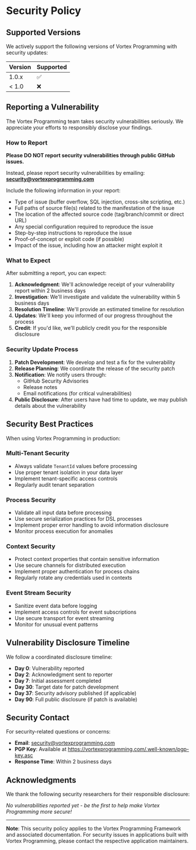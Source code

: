 # Security Policy

## Supported Versions

We actively support the following versions of Vortex Programming with security updates:

| Version | Supported          |
| ------- | ------------------ |
| 1.0.x   | :white_check_mark: |
| < 1.0   | :x:                |

## Reporting a Vulnerability

The Vortex Programming team takes security vulnerabilities seriously. We appreciate your efforts to responsibly disclose your findings.

### How to Report

**Please DO NOT report security vulnerabilities through public GitHub issues.**

Instead, please report security vulnerabilities by emailing: **security@vortexprogramming.com**

Include the following information in your report:
- Type of issue (buffer overflow, SQL injection, cross-site scripting, etc.)
- Full paths of source file(s) related to the manifestation of the issue
- The location of the affected source code (tag/branch/commit or direct URL)
- Any special configuration required to reproduce the issue
- Step-by-step instructions to reproduce the issue
- Proof-of-concept or exploit code (if possible)
- Impact of the issue, including how an attacker might exploit it

### What to Expect

After submitting a report, you can expect:

1. **Acknowledgment**: We'll acknowledge receipt of your vulnerability report within 2 business days
2. **Investigation**: We'll investigate and validate the vulnerability within 5 business days
3. **Resolution Timeline**: We'll provide an estimated timeline for resolution
4. **Updates**: We'll keep you informed of our progress throughout the process
5. **Credit**: If you'd like, we'll publicly credit you for the responsible disclosure

### Security Update Process

1. **Patch Development**: We develop and test a fix for the vulnerability
2. **Release Planning**: We coordinate the release of the security patch
3. **Notification**: We notify users through:
   - GitHub Security Advisories
   - Release notes
   - Email notifications (for critical vulnerabilities)
4. **Public Disclosure**: After users have had time to update, we may publish details about the vulnerability

## Security Best Practices

When using Vortex Programming in production:

### Multi-Tenant Security
- Always validate `TenantId` values before processing
- Use proper tenant isolation in your data layer
- Implement tenant-specific access controls
- Regularly audit tenant separation

### Process Security
- Validate all input data before processing
- Use secure serialization practices for DSL processes
- Implement proper error handling to avoid information disclosure
- Monitor process execution for anomalies

### Context Security
- Protect context properties that contain sensitive information
- Use secure channels for distributed execution
- Implement proper authentication for process chains
- Regularly rotate any credentials used in contexts

### Event Stream Security
- Sanitize event data before logging
- Implement access controls for event subscriptions
- Use secure transport for event streaming
- Monitor for unusual event patterns

## Vulnerability Disclosure Timeline

We follow a coordinated disclosure timeline:

- **Day 0**: Vulnerability reported
- **Day 2**: Acknowledgment sent to reporter
- **Day 7**: Initial assessment completed
- **Day 30**: Target date for patch development
- **Day 37**: Security advisory published (if applicable)
- **Day 90**: Full public disclosure (if patch is available)

## Security Contact

For security-related questions or concerns:

- **Email**: security@vortexprogramming.com
- **PGP Key**: Available at https://vortexprogramming.com/.well-known/pgp-key.asc
- **Response Time**: Within 2 business days

## Acknowledgments

We thank the following security researchers for their responsible disclosure:

*No vulnerabilities reported yet - be the first to help make Vortex Programming more secure!*

---

**Note**: This security policy applies to the Vortex Programming Framework and associated documentation. For security issues in applications built with Vortex Programming, please contact the respective application maintainers. 